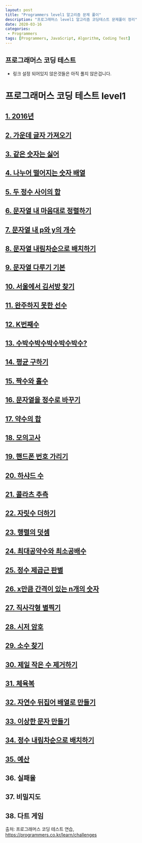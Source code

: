 ```yaml
---
layout: post
title: "Programmers level1 알고리즘 문제 풀이"
description: "프로그래머스 level1 알고리즘 코딩테스트 문제풀이 정리"
date: 2020-03-16
categories:
 - Programmers
tags: [Programmers, JavaScript, Algorithm, Coding Test]
---
```


## 프로그래머스 코딩 테스트
- 링크 설정 되어있지 않은것들은 아직 풀지 않은겁니다.
# 프로그래머스 코딩 테스트 level1


## [1. 2016년](https://github.com/k0102575/Programmers/blob/master/level1/1_year2016.js)

## [2. 가운데 글자 가져오기](https://github.com/k0102575/Programmers/blob/master/level1/2_getMiddleLetter.js)

## [3. 같은 숫자는 싫어](https://github.com/k0102575/Programmers/blob/master/level1/3_iHateSameNumbers.js)

## [4. 나누어 떨어지는 숫자 배열](https://github.com/k0102575/Programmers/blob/master/level1/4_fallingNumberArray.js)

## [5. 두 정수 사이의 합](https://github.com/k0102575/Programmers/blob/master/level1/5_sumTwoIntegers.js)

## [6. 문자열 내 마음대로 정렬하기](https://github.com/k0102575/Programmers/blob/master/level1/6_stringMyWay.js)

## [7. 문자열 내 p와 y의 개수](https://github.com/k0102575/Programmers/blob/master/level1/7_number-of-P-and-Y-in-string.js)

## [8. 문자열 내림차순으로 배치하기](https://github.com/k0102575/Programmers/blob/master/level1/8_stringDescending.js)

## [9. 문자열 다루기 기본](https://github.com/k0102575/Programmers/blob/master/level1/9_stringHandling.js)

## [10. 서울에서 김서방 찾기](https://github.com/k0102575/Programmers/blob/master/level1/10_kimSeobang.js)

## [11. 완주하지 못한 선수](https://github.com/k0102575/Programmers/blob/master/level1/11_incompletePlayer.js)

## [12. K번째수](https://github.com/k0102575/Programmers/blob/master/level1/11_incompletePlayer.js)

## [13. 수박수박수박수박수박수?](https://github.com/k0102575/Programmers/blob/master/level1/11_incompletePlayer.js)

## [14. 평균 구하기](https://github.com/k0102575/Programmers/blob/master/level1/14_getAverage.js)

## [15. 짝수와 홀수](https://github.com/k0102575/Programmers/blob/master/level1/11_incompletePlayer.js)

## [16. 문자열을 정수로 바꾸기](https://github.com/k0102575/Programmers/blob/master/level1/11_incompletePlayer.js)

## [17. 약수의 합](https://github.com/k0102575/Programmers/blob/master/level1/17_sumDivisor.js)

## [18. 모의고사](https://github.com/k0102575/Programmers/blob/master/level1/18_mockTest.js)

## [19. 핸드폰 번호 가리기](https://github.com/k0102575/Programmers/blob/master/level1/19_hidePhoneNumber.js)

## [20. 하샤드 수](https://github.com/k0102575/Programmers/blob/master/level1/20_Harshad.js)

## [21. 콜라츠 추측](https://github.com/k0102575/Programmers/blob/master/level1/21_colatzConject.js)

## [22. 자릿수 더하기](https://github.com/k0102575/Programmers/blob/master/level1/22_sumDigits.js)

## [23. 행렬의 덧셈](https://github.com/k0102575/Programmers/blob/master/level1/23_sumMatrix.js)

## [24. 최대공약수와 최소공배수](https://github.com/k0102575/Programmers/blob/master/level1/24_maximumCommonWaterMinimumCommonMultiple.js)

## [25. 정수 제곱근 판별](https://github.com/k0102575/Programmers/blob/master/level1/25_integerSquareRoot.js)

## [26. x만큼 간격이 있는 n개의 숫자](https://github.com/k0102575/Programmers/blob/master/level1/26_intervalNumbers.js)

## [27. 직사각형 별찍기](https://github.com/k0102575/Programmers/blob/master/level1/27_rectangularShapeStar.js)

## [28. 시저 암호](https://github.com/k0102575/Programmers/blob/master/level1/28_caesarPassword.js)

## [29. 소수 찾기](https://github.com/k0102575/Programmers/blob/master/level1/29_findMinority.js)

## [30. 제일 작은 수 제거하기](https://github.com/k0102575/Programmers/blob/master/level1/30_removeLowNumber.js)

## [31. 체육복](https://github.com/k0102575/Programmers/blob/master/level1/31_gymSuit.js)

## [32. 자연수 뒤집어 배열로 만들기](https://github.com/k0102575/Programmers/blob/master/level1/32_naturalNumberToArray.js)

## [33. 이상한 문자 만들기](https://github.com/k0102575/Programmers/blob/master/level1/33_makeStrangeLetter.js)

## [34. 정수 내림차순으로 배치하기](https://github.com/k0102575/Programmers/blob/master/level1/34_integerDescendingOrder.js)

## [35. 예산](https://github.com/k0102575/Programmers/blob/master/level1/35_budget.js)

## 36. 실패율

## 37. 비밀지도

## 38. 다트 게임

출처: 프로그래머스 코딩 테스트 연습, https://programmers.co.kr/learn/challenges